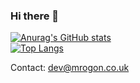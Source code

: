 ### Hi there 👋
[![Anurag's GitHub stats](https://github-readme-stats.vercel.app/api?username=iksorek)](https://github.com/anuraghazra/github-readme-stats&count_private=true)
<br>
[![Top Langs](https://github-readme-stats.vercel.app/api/top-langs/?username=iksorek)](https://github.com/anuraghazra/github-readme-stats)

Contact: dev@mrogon.co.uk
<!--
**iksorek/iksorek** is a ✨ _special_ ✨ repository because its `README.md` (this file) appears on your GitHub profile.

Here are some ideas to get you started:

- 🔭 I’m currently working on ...
- 🌱 I’m currently learning ...
- 👯 I’m looking to collaborate on ...
- 🤔 I’m looking for help with ...
- 💬 Ask me about ...
- 📫 How to reach me: ...
- 😄 Pronouns: ...
- ⚡ Fun fact: ...
-->
